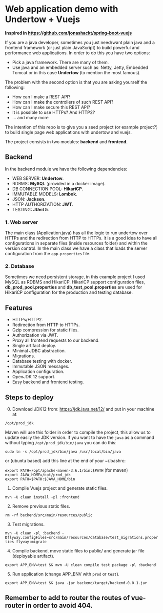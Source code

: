 # Web application demo with Undertow + Vuejs

**Inspired in https://github.com/jonashackt/spring-boot-vuejs**

If you are a java developer, sometimes you just need/want plain java and a frontend framework (or just plain JavaScript) to build
powerful and performance web applications. In order to do this you have two options:

- Pick a java framework. There are many of them.
- Use java and an embedded server such as: Netty, Jetty, Embedded Tomcat or in this case **Undertow** (to mention the most famous).

The problem with the second option is that you are asking yourself the following:

- How can I make a REST API?
- How can I make the controllers of such REST API?
- How can I make secure this REST API?
- It is possible to use HTTPs? And HTTP2?
- ... and many more

The intention of this repo is to give you a seed project (or example project?) to build single page web applications with undertow and vuejs.

The project consists in two modules: **backend** and **frontend**.

## Backend

In the backend module we have the following dependencies:

* WEB SERVER: **Undertow**.
* RDBMS: **MySQL** (provided in a docker image).
* DB CONNECTION POOL: **HikariCP**.
* IMMUTABLE MODELS: **Lombok**.
* JSON: **Jackson**.
* HTTP AUTHORIZATION: **JWT**.
* TESTING: **JUnit 5**.

### 1. Web server

The main class (Application.java) has all the logic to run undertow over HTTPs and the redirection from HTTP to HTTPs.
It is a good idea to have all configurations in separate files (inside resources folder) and within the version control.
In the main class we have a class that loads the server configuration from the `app.properties` file.

### 2. Database

Sometimes we need persistent storage, in this example project I used MySQL as RDBMS and HikariCP. HikariCP support configuration
files, **db_prod_pool.properties** and **db_test_pool.properties** are used for HikariCP configuration for the production and
testing database.

## Features

* HTTPs/HTTP2.
* Redirection from HTTP to HTTPs.
* Gzip compression for static files.
* Authorization via JWT.
* Proxy all frontend requests to our backend.
* Single artifact deploy.
* Minimal JDBC abstraction.
* Migrations.
* Database testing with docker.
* Immutable JSON messages.
* Application configuration.
* OpenJDK 12 support.
* Easy backend and frontend testing.

## Steps to deploy

0. Download JDK12 from: https://jdk.java.net/12/ and put in your machine at:

`/opt/prod_jdk`

Maven will use this folder in order to compile the project, this allow us to update easily the JDK version.
If you want to have the `java` as a command without typing `/opt/prod_jdk/bin/java` you can do this:

`sudo ln -s /opt/prod_jdk/bin/java /usr/local/bin/java`

or (ubuntu based) add this line at the end of your ~/.bashrc:

`export PATH=/opt/apache-maven-3.6.1/bin:$PATH` (for maven)\
`export JAVA_HOME=/opt/prod_jdk`\
`export PATH=$PATH:$JAVA_HOME/bin`

1. Compile Vuejs project and generate static files.

`mvn -U clean install -pl :frontend`

2. Remove previous static files.

`rm -rf backend/src/main/resources/public`

3. Test migrations.

`mvn -U clean -pl :backend -Dflyway.configFiles=src/main/resources/database/test_migrations.properties flyway:migrate`

4. Compile backend, move static files to public/ and generate jar file (deployable artifact).

`export APP_ENV=test && mvn -U clean compile test package -pl :backend`

5. Run application (change APP_ENV with `prod` or `test`).

`export APP_ENV=test && java -jar backend/target/backend-0.0.1.jar`

## Remember to add to router the routes of vue-router in order to avoid 404.